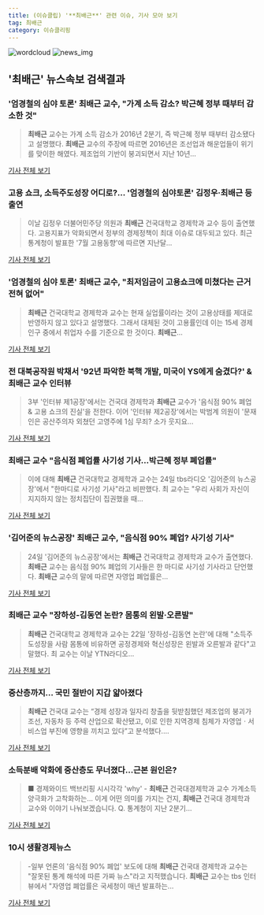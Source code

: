 ```yaml
---
title: (이슈클립) '**최배근**' 관련 이슈, 기사 모아 보기
tag: 최배근
category: 이슈클리핑
---
```

![wordcloud](https://s3.ap-northeast-2.amazonaws.com/lyrics101-wordcloud/2018-08-26-1535209515.png)
![news_img](https://user-images.githubusercontent.com/42597476/44507050-1206f400-a6e4-11e8-8d98-7ffbfebb353f.png)
## **'**최배근**'** 뉴스속보 검색결과
### '엄경철의 심야 토론' **최배근** 교수, "가계 소득 감소? 박근혜 정부 때부터 감소한 것"

>**최배근** 교수는 가계 소득 감소가 2016년 2분기, 즉 박근혜 정부 때부터 감소됐다고 설명했다. **최배근** 교수의 주장에 따르면 2016년은 조선업과 해운업들이 위기를 맞이한 해였다. 제조업의 기반이 붕괴되면서 지난 10년...

<a href="http://www.topstarnews.net/news/articleView.html?idxno=470841" target="_blank">기사 전체 보기</a>

### 고용 쇼크, 소득주도성장 어디로?… '엄경철의 심야토론' 김정우·**최배근** 등 출연

>이날 김정우 더불어민주당 의원과 **최배근** 건국대학교 경제학과 교수 등이 출연했다. 고용지표가 악화되면서 정부의 경제정책이 최대 이슈로 대두되고 있다. 최근 통계청이 발표한 '7월 고용동향'에 따르면 지난달...

<a href="http://www.topdaily.kr/news/articleView.html?idxno=54950" target="_blank">기사 전체 보기</a>

### '엄경철의 심야 토론' **최배근** 교수, "최저임금이 고용쇼크에 미쳤다는 근거 전혀 없어"

>**최배근** 건국대학교 경제학과 교수는 현재 실업률이라는 것이 고용상태를 제대로 반영하지 않고 있다고 설명했다. 그래서 대체된 것이 고용률인데 이는 15세 경제 인구 중에서 취업자 수를 기준으로 한 것이다. **최배근**...

<a href="http://www.topstarnews.net/news/articleView.html?idxno=470840" target="_blank">기사 전체 보기</a>

### 전 대북공작원 박채서 '92년 파악한 북핵 개발, 미국이 YS에게 숨겼다?' & **최배근** 교수 인터뷰

>3부 '인터뷰 제1공장'에서는 건국대 경제학과 **최배근** 교수가 '음식점 90% 폐업 & 고용 쇼크의 진실'을 전한다. 이어 '인터뷰 제2공장'에서는 박범계 의원이 '문재인은 공산주의자 외쳤던 고영주에 1심 무죄? 소가 웃지요...

<a href="http://www.daejeontoday.com/news/articleView.html?idxno=510004" target="_blank">기사 전체 보기</a>

### **최배근** 교수 "음식점 폐업률 사기성 기사…박근혜 정부 폐업률"

>이에 대해 **최배근** 건국대학교 경제학과 교수는 24일 tbs라디오 '김어준의 뉴스공장'에서 "한마디로 사기성 기사"라고 비판했다. 최 교수는 "우리 사회가 자신이 지지하지 않는 정치집단이 집권했을 때...

<a href="http://www.gobalnews.com/news/articleView.html?idxno=25820" target="_blank">기사 전체 보기</a>

### '김어준의 뉴스공장' **최배근** 교수, "음식점 90% 폐업? 사기성 기사"

>24일 '김어준의 뉴스공장'에서는 **최배근** 건국대학교 경제학과 교수가 출연했다. **최배근** 교수는 음식점 90% 폐업의 기사들은 한 마디로 사기성 기사라고 단언했다. **최배근** 교수의 말에 따르면 자영업 폐업률은...

<a href="http://www.topstarnews.net/news/articleView.html?idxno=469974" target="_blank">기사 전체 보기</a>

### **최배근** 교수 "장하성-김동연 논란? 몸통의 왼발·오른발"

>**최배근** 건국대학교 경제학과 교수는 22일 '장하성-김동연 논란'에 대해 "소득주도성장을 사람 몸통에 비유하면 공정경제와 혁신성장은 왼발과 오른발과 같다"고 말했다.   최 교수는 이날 YTN라디오...

<a href="http://www.gobalnews.com/news/articleView.html?idxno=25802" target="_blank">기사 전체 보기</a>

### 중산층까지… 국민 절반이 지갑 얇아졌다

>**최배근** 건국대 교수는 “경제 성장과 일자리 창출을 뒷받침했던 제조업의 붕괴가 조선, 자동차 등 주력 산업으로 확산됐고, 이로 인한 지역경제 침체가 자영업ㆍ서비스업 부진에 영향을 끼치고 있다”고 분석했다....

<a href="http://www.hankookilbo.com/v/bdaf9abaf9a74079ba13f429ab4fd2f7" target="_blank">기사 전체 보기</a>

### 소득분배 악화에 중산층도 무너졌다…근본 원인은?

>■ 경제와이드 백브리핑 시시각각 'why' - **최배근** 건국대경제학과 교수 가계소득 양극화가 고착화하는... 이게 어떤 의미를 가지는 건지, **최배근** 건국대 경제학과 교수와 이야기 나눠보겠습니다. Q. 통계청이 지난 2분기...

<a href="http://sbscnbc.sbs.co.kr/read.jsp?pmArticleId=10000912778" target="_blank">기사 전체 보기</a>

### 10시 생활경제뉴스

>-일부 언론의 '음식점 90% 폐업' 보도에 대해 **최배근** 건국대 경제학과 교수는 "잘못된 통계 해석에 따른 가짜 뉴스"라고 지적했습니다. **최배근** 교수는 tbs 인터뷰에서 "자영업 폐업률은 국세청이 매년 발표하는...

<a href="http://www.tbs.seoul.kr/news/bunya.do?method=daum_html2&typ_800=1&seq_800=10297449" target="_blank">기사 전체 보기</a>


